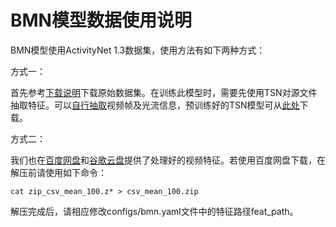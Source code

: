 # BMN模型数据使用说明

BMN模型使用ActivityNet 1.3数据集，使用方法有如下两种方式：

方式一：

首先参考[下载说明](https://github.com/activitynet/ActivityNet/tree/master/Crawler)下载原始数据集。在训练此模型时，需要先使用TSN对源文件抽取特征。可以[自行抽取](https://github.com/yjxiong/temporal-segment-networks)视频帧及光流信息，预训练好的TSN模型可从[此处](https://github.com/yjxiong/anet2016-cuhk)下载。

方式二：

我们也在[百度网盘](https://pan.baidu.com/s/19GI3_-uZbd_XynUO6g-8YQ)和[谷歌云盘](https://drive.google.com/file/d/1ISemndlSDS2FtqQOKL0t3Cjj9yk2yznF/view?usp=sharing)提供了处理好的视频特征。若使用百度网盘下载，在解压前请使用如下命令：

    cat zip_csv_mean_100.z* > csv_mean_100.zip

解压完成后，请相应修改configs/bmn.yaml文件中的特征路径feat\_path。
